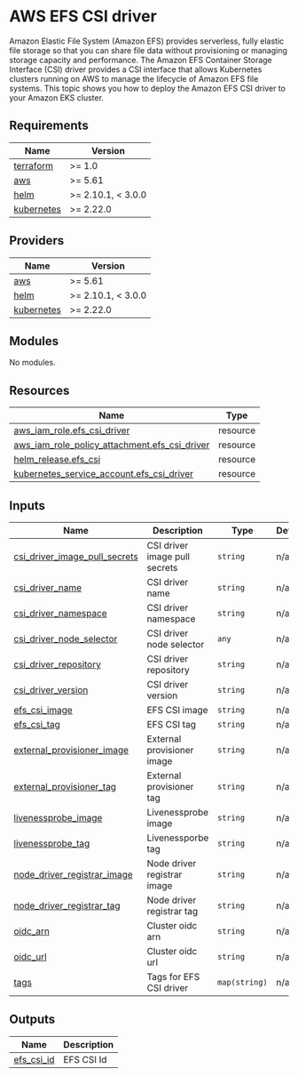 # AWS EFS CSI driver  
Amazon Elastic File System (Amazon EFS) provides serverless, fully elastic file storage so that you can share file data without provisioning or managing storage capacity and performance. The Amazon EFS Container Storage Interface (CSI) driver provides a CSI interface that allows Kubernetes clusters running on AWS to manage the lifecycle of Amazon EFS file systems. This topic shows you how to deploy the Amazon EFS CSI driver to your Amazon EKS cluster.
<!-- BEGIN_TF_DOCS -->
## Requirements

| Name | Version |
|------|---------|
| <a name="requirement_terraform"></a> [terraform](#requirement\_terraform) | >= 1.0 |
| <a name="requirement_aws"></a> [aws](#requirement\_aws) | >= 5.61 |
| <a name="requirement_helm"></a> [helm](#requirement\_helm) | >= 2.10.1, < 3.0.0 |
| <a name="requirement_kubernetes"></a> [kubernetes](#requirement\_kubernetes) | >= 2.22.0 |

## Providers

| Name | Version |
|------|---------|
| <a name="provider_aws"></a> [aws](#provider\_aws) | >= 5.61 |
| <a name="provider_helm"></a> [helm](#provider\_helm) | >= 2.10.1, < 3.0.0 |
| <a name="provider_kubernetes"></a> [kubernetes](#provider\_kubernetes) | >= 2.22.0 |

## Modules

No modules.

## Resources

| Name | Type |
|------|------|
| [aws_iam_role.efs_csi_driver](https://registry.terraform.io/providers/hashicorp/aws/latest/docs/resources/iam_role) | resource |
| [aws_iam_role_policy_attachment.efs_csi_driver](https://registry.terraform.io/providers/hashicorp/aws/latest/docs/resources/iam_role_policy_attachment) | resource |
| [helm_release.efs_csi](https://registry.terraform.io/providers/hashicorp/helm/latest/docs/resources/release) | resource |
| [kubernetes_service_account.efs_csi_driver](https://registry.terraform.io/providers/hashicorp/kubernetes/latest/docs/resources/service_account) | resource |

## Inputs

| Name | Description | Type | Default | Required |
|------|-------------|------|---------|:--------:|
| <a name="input_csi_driver_image_pull_secrets"></a> [csi\_driver\_image\_pull\_secrets](#input\_csi\_driver\_image\_pull\_secrets) | CSI driver image pull secrets | `string` | n/a | yes |
| <a name="input_csi_driver_name"></a> [csi\_driver\_name](#input\_csi\_driver\_name) | CSI driver name | `string` | n/a | yes |
| <a name="input_csi_driver_namespace"></a> [csi\_driver\_namespace](#input\_csi\_driver\_namespace) | CSI driver namespace | `string` | n/a | yes |
| <a name="input_csi_driver_node_selector"></a> [csi\_driver\_node\_selector](#input\_csi\_driver\_node\_selector) | CSI driver node selector | `any` | n/a | yes |
| <a name="input_csi_driver_repository"></a> [csi\_driver\_repository](#input\_csi\_driver\_repository) | CSI driver repository | `string` | n/a | yes |
| <a name="input_csi_driver_version"></a> [csi\_driver\_version](#input\_csi\_driver\_version) | CSI driver version | `string` | n/a | yes |
| <a name="input_efs_csi_image"></a> [efs\_csi\_image](#input\_efs\_csi\_image) | EFS CSI image | `string` | n/a | yes |
| <a name="input_efs_csi_tag"></a> [efs\_csi\_tag](#input\_efs\_csi\_tag) | EFS CSI tag | `string` | n/a | yes |
| <a name="input_external_provisioner_image"></a> [external\_provisioner\_image](#input\_external\_provisioner\_image) | External provisioner image | `string` | n/a | yes |
| <a name="input_external_provisioner_tag"></a> [external\_provisioner\_tag](#input\_external\_provisioner\_tag) | External provisioner tag | `string` | n/a | yes |
| <a name="input_livenessprobe_image"></a> [livenessprobe\_image](#input\_livenessprobe\_image) | Livenessprobe image | `string` | n/a | yes |
| <a name="input_livenessprobe_tag"></a> [livenessprobe\_tag](#input\_livenessprobe\_tag) | Livenessporbe tag | `string` | n/a | yes |
| <a name="input_node_driver_registrar_image"></a> [node\_driver\_registrar\_image](#input\_node\_driver\_registrar\_image) | Node driver registrar image | `string` | n/a | yes |
| <a name="input_node_driver_registrar_tag"></a> [node\_driver\_registrar\_tag](#input\_node\_driver\_registrar\_tag) | Node driver registrar tag | `string` | n/a | yes |
| <a name="input_oidc_arn"></a> [oidc\_arn](#input\_oidc\_arn) | Cluster oidc arn | `string` | n/a | yes |
| <a name="input_oidc_url"></a> [oidc\_url](#input\_oidc\_url) | Cluster oidc url | `string` | n/a | yes |
| <a name="input_tags"></a> [tags](#input\_tags) | Tags for EFS CSI driver | `map(string)` | n/a | yes |

## Outputs

| Name | Description |
|------|-------------|
| <a name="output_efs_csi_id"></a> [efs\_csi\_id](#output\_efs\_csi\_id) | EFS CSI Id |
<!-- END_TF_DOCS -->
